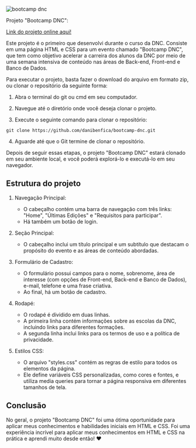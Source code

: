 ![bootcamp dnc](https://github.com/danibenfica/bootcamp-dnc/assets/103818625/f11f5e9a-c607-4377-b9da-1ae4dd9344d4)

Projeto "Bootcamp DNC":

[Link do projeto online aqui!](https://bootcamp-dnc-nine.vercel.app/)

Este projeto é o primeiro que desenvolvi durante o curso da DNC. Consiste em uma página HTML e CSS para um evento chamado "Bootcamp DNC", que tem como objetivo acelerar a carreira dos alunos da DNC por meio de uma semana intensiva de conteúdo nas áreas de Back-end, Front-end e Banco de Dados.

Para executar o projeto, basta fazer o download do arquivo em formato zip, ou clonar o repositório da seguinte forma:

1. Abra o terminal do git ou cmd em seu computador.

2. Navegue até o diretório onde você deseja clonar o projeto.

3. Execute o seguinte comando para clonar o repositório:

```
git clone https://github.com/danibenfica/bootcamp-dnc.git
```

4. Aguarde até que o Git termine de clonar o repositório.

Depois de seguir essas etapas, o projeto "Bootcamp DNC" estará clonado em seu ambiente local, e você poderá explorá-lo e executá-lo em seu navegador.

## Estrutura do projeto

1. Navegação Principal:
   - O cabeçalho contém uma barra de navegação com três links: "Home", "Últimas Edições" e "Requisitos para participar".
   - Há também um botão de login.

2. Seção Principal:
   - O cabeçalho inclui um título principal e um subtítulo que destacam o propósito do evento e as áreas de conteúdo abordadas.
   
3. Formulário de Cadastro:
   - O formulário possui campos para o nome, sobrenome, área de interesse (com opções de Front-end, Back-end e Banco de Dados), e-mail, telefone e uma frase criativa.
   - Ao final, há um botão de cadastro.

4. Rodapé:
   - O rodapé é dividido em duas linhas.
   - A primeira linha contém informações sobre as escolas da DNC, incluindo links para diferentes formações.
   - A segunda linha inclui links para os termos de uso e a política de privacidade.

5. Estilos CSS:
   - O arquivo "styles.css" contém as regras de estilo para todos os elementos da página.
   - Ele define variáveis CSS personalizadas, como cores e fontes, e utiliza media queries para tornar a página responsiva em diferentes tamanhos de tela.
## Conclusão

No geral, o projeto "Bootcamp DNC" foi uma ótima oportunidade para aplicar meus conhecimentos e habilidades iniciais em HTML e CSS.
 Foi uma experiência incrível para aplicar meus conhecimentos em HTML e CSS na prática e aprendi muito desde então! :heart:

